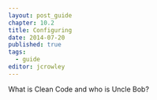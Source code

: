 ```yaml
---
layout: post_guide
chapter: 10.2
title: Configuring
date: 2014-07-20
published: true
tags:
  - guide
editor: jcrowley
---
```


What is Clean Code and who is Uncle Bob?

